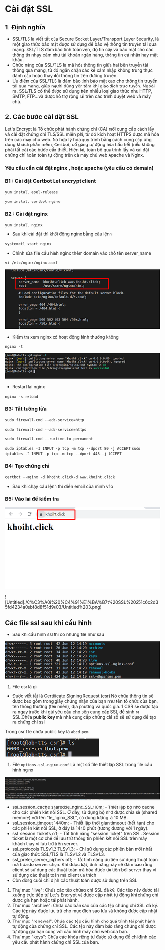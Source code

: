 # Cài đặt SSL

## 1. Định nghĩa

- SSL/TLS là viết tắt của Secure Socket Layer/Transport Layer Security, là một giao thức bảo mật được sử dụng để bảo vệ thông tin truyền tải qua mạng. SSL/TLS đảm bảo tính toàn vẹn, độ tin cậy và bảo mật cho các thông tin nhạy cảm như tài khoản ngân hàng, thông tin cá nhân hay mật khẩu.
- Chức năng của SSL/TLS là mã hóa thông tin giữa hai bên truyền tải thông qua mạng, từ đó ngăn chặn các kẻ xâm nhập không trung thực đánh cắp hoặc thay đổi thông tin trên đường truyền.
- Ưu điểm của SSL/TLS là đảm bảo tính bảo mật cao cho thông tin truyền tải qua mạng, giúp người dùng yên tâm khi giao dịch trực tuyến. Ngoài ra, SSL/TLS có thể được sử dụng trên nhiều loại giao thức như HTTP, SMTP, FTP...và được hỗ trợ rộng rãi trên các trình duyệt web và máy chủ.

## 2. Các bước cài đặt SSL

Let's Encrypt là Tổ chức phát hành chứng chỉ (CA) mới cung cấp cách lấy và cài đặt chứng chỉ TLS/SSL miễn phí, từ đó kích hoạt HTTPS được mã hóa trên các máy chủ web. Nó hợp lý hóa quy trình bằng cách cung cấp ứng dụng khách phần mềm, Certbot, cố gắng tự động hóa hầu hết (nếu không phải tất cả) các bước cần thiết. Hiện tại, toàn bộ quá trình lấy và cài đặt chứng chỉ hoàn toàn tự động trên cả máy chủ web Apache và Nginx.

### Yêu cầu cần cài đặt nginx , hoặc apache (yêu cầu có domain)

### B1 : Cài  đặt Certbot Let encrypt client

`yum install epel-release`

`yum install certbot-nginx`

### B2 : Cài đặt nginx

`yum install nginx`

- Sau khi cài đặt thì khởi động nginx bằng câu lệnh

`systemctl start nginx`

- Chỉnh sửa file cấu hình nginx thêm domain vào chỗ tên server_name

`vi /etc/nginx/nginx.conf`

![Untitled](./C%C3%A0i%20%C4%91%E1%BA%B7t%20SSL%20251c6c2d35fd4234a0ebf8d8f51d9e03/Untitled.png)

- Kiểm tra xem nginx có hoạt động bình thường không

`nginx -t`

![Untitled](./C%C3%A0i%20%C4%91%E1%BA%B7t%20SSL%20251c6c2d35fd4234a0ebf8d8f51d9e03/Untitled%201.png)

- Restart lại nginx

`nginx -s reload`

### B3: Tắt tường lửa

`sudo firewall-cmd --add-service=http`

`sudo firewall-cmd --add-service=https`

`sudo firewall-cmd --runtime-to-permanent`

`sudo iptables -I INPUT -p tcp -m tcp --dport 80 -j ACCEPT`
`sudo iptables -I INPUT -p tcp -m tcp --dport 443 -j ACCEPT`

### B4: Tạo chứng chỉ

`certbot --nginx -d khoiht.click-d www.khoiht.click`

- Sau khi chạy câu lệnh thì điền email của mình vào

### B5: Vào lại để kiểm tra

![Untitled](./C%C3%A0i%20%C4%91%E1%BA%B7t%20SSL%20251c6c2d35fd4234a0ebf8d8f51d9e03/Untitled%202.png)

![Untitled]./C%C3%A0i%20%C4%91%E1%BA%B7t%20SSL%20251c6c2d35fd4234a0ebf8d8f51d9e03/Untitled%203.png)

## Các file ssl sau khi cấu hình

- Sau khi cấu hình ssl thì có những file như sau

![Untitled](./C%C3%A0i%20%C4%91%E1%BA%B7t%20SSL%20251c6c2d35fd4234a0ebf8d8f51d9e03/Untitled%204.png)

1. File csr là gì 
- Được viết tắt là Certificate Signing Request (csr) Nó chứa thông tin sẽ được bao gồm trong giấy chứng nhận của bạn như tên tổ chức của bạn, tên thông thường (tên miền), địa phương và quốc gia. 1 CSR sẽ được tạo ra ngay trước khi gửi yêu cầu cho bên cung cấp SSL để sinh ra SSL.Chứa **public key** mà nhà cung cấp chứng chỉ số sẽ sử dụng để tạo ra chứng chỉ ssl

Trong csr file chứa public key là `abcd.pem`

![Untitled](././C%C3%A0i%20%C4%91%E1%BA%B7t%20SSL%20251c6c2d35fd4234a0ebf8d8f51d9e03/Untitled%205.png)

1. File `options-ssl-nginx.conf` Là một số file thiết lập SSL trong file cấu hình nginx

![Untitled](./C%C3%A0i%20%C4%91%E1%BA%B7t%20SSL%20251c6c2d35fd4234a0ebf8d8f51d9e03/Untitled%206.png)

- ssl_session_cache shared:le_nginx_SSL:10m; - Thiết lập bộ nhớ cache cho các phiên kết nối SSL. Ở đây, sử dụng bộ nhớ được chia sẻ (shared memory) với tên "le_nginx_SSL", có dung lượng là 10 MB.
- ssl_session_timeout 1440m; - Thiết lập thời gian timeout (hết hạn) cho các phiên kết nối SSL, ở đây là 1440 phút (tương đương với 1 ngày).
- ssl_session_tickets off; - Tắt tính năng "session ticket" trên SSL. Session ticket là một cơ chế để lưu trữ thông tin phiên kết nối SSL trên máy khách thay vì lưu trữ trên server.
- ssl_protocols TLSv1.2 TLSv1.3; - Chỉ sử dụng các phiên bản mới nhất của giao thức SSL/TLS là TLSv1.2 và TLSv1.3.
- ssl_prefer_server_ciphers off; - Tắt tính năng ưu tiên sử dụng thuật toán mã hóa do server chọn. Khi được bật, tính năng này sẽ đảm bảo rằng client sẽ sử dụng các thuật toán mã hóa được ưu tiên bởi server thay vì sử dụng các thuật toán mà client ưa thích
- Còn dòng cuối chỉ định các thuật toán được sử dụng trên SSL

1. Thư mục "live": Chứa các tệp chứng chỉ SSL đã ký. Các tệp này được tải xuống trực tiếp từ Let's Encrypt và được cập nhật tự động khi chứng chỉ được gia hạn hoặc tái phát hành.
2. Thư mục "archive": Chứa các bản sao của các tệp chứng chỉ SSL đã ký. Các tệp này được lưu trữ cho mục đích sao lưu và không được cập nhật tự động.
3. Thư mục "renewal": Chứa các tệp cấu hình cho quá trình tái phát hành tự động của chứng chỉ SSL. Các tệp này đảm bảo rằng chứng chỉ được tự động gia hạn cùng với cấu hình máy chủ web của bạn.
4. Thư mục "keys": Chứa các khóa riêng tư được sử dụng để chỉ định các yêu cầu phát hành chứng chỉ SSL của bạn.